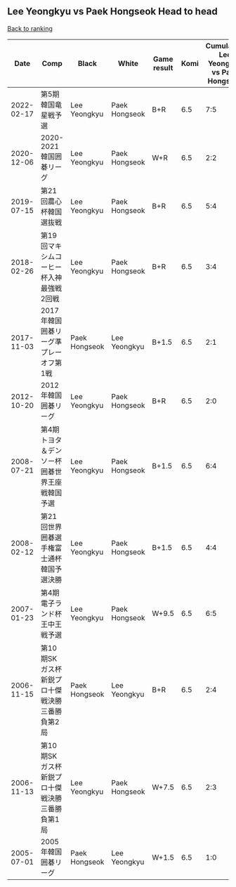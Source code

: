 ## Lee Yeongkyu vs Paek Hongseok Head to head

[Back to ranking](../../index.md)




| **Date** | **Comp** | **Black** | **White** | **Game result** | **Komi** | **Cumulative Lee Yeongkyu vs Paek Hongseok** | **Lee Yeongkyu streak** | **Paek Hongseok streak** | 
| --- | --- | --- | --- | --- | --- | --- | --- | --- |
| 2022-02-17 | 第5期韓国竜星戦予選 | Lee Yeongkyu | Paek Hongseok | B+R | 6.5 | 7:5 | 1 | 0 | 
| 2020-12-06 | 2020-2021韓国囲碁リーグ | Lee Yeongkyu | Paek Hongseok | W+R | 6.5 | 2:2 | 0 | 2 | 
| 2019-07-15 | 第21回農心杯韓国選抜戦 | Lee Yeongkyu | Paek Hongseok | B+R | 6.5 | 5:4 | 3 | 0 | 
| 2018-02-26 | 第19回マキシムコーヒー杯入神最強戦2回戦 | Lee Yeongkyu | Paek Hongseok | B+R | 6.5 | 3:4 | 1 | 0 | 
| 2017-11-03 | 2017年韓国囲碁リーグ準プレーオフ第1戦 | Paek Hongseok | Lee Yeongkyu | B+1.5 | 6.5 | 2:1 | 0 | 1 | 
| 2012-10-20 | 2012年韓国囲碁リーグ | Lee Yeongkyu | Paek Hongseok | B+R | 6.5 | 2:0 | 2 | 0 | 
| 2008-07-21 | 第4期トヨタ＆デンソー杯囲碁世界王座戦韓国予選 | Lee Yeongkyu | Paek Hongseok | B+1.5 | 6.5 | 6:4 | 4 | 0 | 
| 2008-02-12 | 第21回世界囲碁選手権富士通杯韓国予選決勝 | Lee Yeongkyu | Paek Hongseok | B+1.5 | 6.5 | 4:4 | 2 | 0 | 
| 2007-01-23 | 第4期電子ランド杯王中王戦予選 | Lee Yeongkyu | Paek Hongseok | W+9.5 | 6.5 | 6:5 | 0 | 1 | 
| 2006-11-15 | 第10期SKガス杯新鋭プロ十傑戦決勝三番勝負第2局 | Paek Hongseok | Lee Yeongkyu | B+R | 6.5 | 2:4 | 0 | 4 | 
| 2006-11-13 | 第10期SKガス杯新鋭プロ十傑戦決勝三番勝負第1局 | Lee Yeongkyu | Paek Hongseok | W+7.5 | 6.5 | 2:3 | 0 | 3 | 
| 2005-07-01 | 2005年韓国囲碁リーグ | Paek Hongseok | Lee Yeongkyu | W+1.5 | 6.5 | 1:0 | 1 | 0 |




